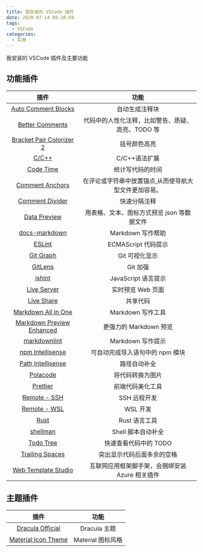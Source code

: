 ```yaml
---
title: 我安装的 VSCode 插件
date: 2020-07-14 08:28:04
tags:
  - VSCode
categories:
  - 实用
---
```


我安装的 VSCode 插件及主要功能

<!--more-->

## 功能插件

|                                                          插件                                                           |                         功能                          |
| :---------------------------------------------------------------------------------------------------------------------: | :---------------------------------------------------: |
|        [Auto Comment Blocks](https://marketplace.visualstudio.com/items?itemName=kevinkyang.auto-comment-blocks)        |                    自动生成注释块                     |
|            [Better Comments](https://marketplace.visualstudio.com/items?itemName=aaron-bond.better-comments)            |   代码中的人性化注释，比如警告、质疑、高亮、TODO 等   |
|   [Bracket Pair Colorizer 2](https://marketplace.visualstudio.com/items?itemName=CoenraadS.bracket-pair-colorizer-2)    |                     括号颜色高亮                      |
|                     [C/C++](https://marketplace.visualstudio.com/items?itemName=ms-vscode.cpptools)                     |                     C/C++语法扩展                     |
|               [Code Time](https://marketplace.visualstudio.com/items?itemName=softwaredotcom.swdc-vscode)               |                   统计写代码的时间                    |
|          [Comment Anchors](https://marketplace.visualstudio.com/items?itemName=ExodiusStudios.comment-anchors)          | 在评论或字符串中放置锚点,从而使导航大型文件更加容易。 |
|            [Comment Divider](https://marketplace.visualstudio.com/items?itemName=stackbreak.comment-divider)            |                     快速分隔注释                      |
|        [Data Preview](https://marketplace.visualstudio.com/items?itemName=RandomFractalsInc.vscode-data-preview)        |      用表格、文本、图标方式预览 json 等数据文件       |
|               [docs-markdown](https://marketplace.visualstudio.com/items?itemName=docsmsft.docs-markdown)               |                   Markdown 写作帮助                   |
|                  [ESLint](https://marketplace.visualstudio.com/items?itemName=dbaeumer.vscode-eslint)                   |                  ECMAScript 代码提示                  |
|                   [Git Graph](https://marketplace.visualstudio.com/items?itemName=mhutchie.git-graph)                   |                    Git 可视化显示                     |
|                     [GitLens](https://marketplace.visualstudio.com/items?itemName=eamodio.gitlens)                      |                       Git 加强                        |
|                      [jshint](https://marketplace.visualstudio.com/items?itemName=dbaeumer.jshint)                      |                  JavaScript 语言提示                  |
|                [Live Server](https://marketplace.visualstudio.com/items?itemName=ritwickdey.LiveServer)                 |                   实时预览 Web 页面                   |
|              [Live Share](https://marketplace.visualstudio.com/items?itemName=MS-vsliveshare.vsliveshare)               |                       共享代码                        |
|          [Markdown All in One](https://marketplace.visualstudio.com/items?itemName=yzhang.markdown-all-in-one)          |                   Markdown 写作工具                   |
|  [Markdown Preview Enhanced](https://marketplace.visualstudio.com/items?itemName=shd101wyy.markdown-preview-enhanced)   |                更强力的 Markdown 预览                 |
|           [markdownlint](https://marketplace.visualstudio.com/items?itemName=DavidAnson.vscode-markdownlint)            |                   Markdown 写作提示                   |
|        [npm Intellisense](https://marketplace.visualstudio.com/items?itemName=christian-kohler.npm-intellisense)        |            可自动完成导入语句中的 npm 模块            |
|       [Path Intellisense](https://marketplace.visualstudio.com/items?itemName=christian-kohler.path-intellisense)       |                     路径自动补全                      |
|                      [Polacode](https://marketplace.visualstudio.com/items?itemName=pnp.polacode)                       |                   将代码转换为图片                    |
|                 [Prettier](https://marketplace.visualstudio.com/items?itemName=esbenp.prettier-vscode)                  |                   前端代码美化工具                    |
|             [Remote - SSH](https://marketplace.visualstudio.com/items?itemName=ms-vscode-remote.remote-ssh)             |                     SSH 远程开发                      |
|             [Remote - WSL](https://marketplace.visualstudio.com/items?itemName=ms-vscode-remote.remote-wsl)             |                       WSL 开发                        |
|                       [Rust](https://marketplace.visualstudio.com/items?itemName=rust-lang.rust)                        |                     Rust 语言工具                     |
|                     [shellman](https://marketplace.visualstudio.com/items?itemName=Remisa.shellman)                     |                  Shell 脚本自动补全                   |
|                 [Todo Tree](https://marketplace.visualstudio.com/items?itemName=Gruntfuggly.todo-tree)                  |                 快速查看代码中的 TODO                 |
|            [Trailing Spaces](https://marketplace.visualstudio.com/items?itemName=shardulm94.trailing-spaces)            |              突出显示代码后面多余的空格               |
| [Web Template Studio](https://marketplace.visualstudio.com/items?itemName=WASTeamAccount.WebTemplateStudio-dev-nightly) |    互联网应用框架脚手架，会捆绑安装 Azure 相关插件    |

## 主题插件

|                                                 插件                                                 |       功能        |
| :--------------------------------------------------------------------------------------------------: | :---------------: |
| [Dracula Official](https://marketplace.visualstudio.com/items?itemName=dracula-theme.theme-dracula)  |   Dracula 主题    |
| [Material Icon Theme](https://marketplace.visualstudio.com/items?itemName=PKief.material-icon-theme) | Material 图标风格 |
